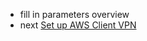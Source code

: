 - fill in parameters overview
- next [Set up AWS Client VPN](../../docs/03-SetupAWSClientVPN/README.md)